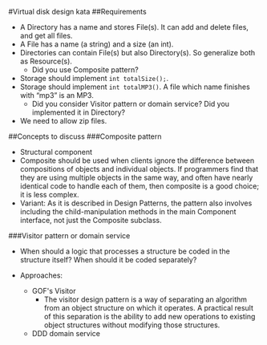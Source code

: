 #Virtual disk design kata
##Requirements
* A Directory has a name and stores File(s). It can add and delete files, and get all files.
* A File has a name (a string) and a size (an int).
* Directories can contain File(s) but also Directory(s). So generalize both as Resource(s).
    * Did you use Composite pattern?
* Storage should implement ```int totalSize();```.
* Storage should implement ```int totalMP3()```. A file which name finishes with “mp3” is an MP3.
    * Did you consider Visitor pattern or domain service? Did you implemented it in Directory?
* We need to allow zip files.

##Concepts to discuss
###Composite pattern
* Structural component
* Composite should be used when clients ignore the difference between compositions of objects and individual objects. If programmers find that they are using multiple objects in the same way, and often have nearly identical code to handle each of them, then composite is a good choice; it is less complex.
* Variant: As it is described in Design Patterns, the pattern also involves including the child-manipulation methods in the main Component interface, not just the Composite subclass.

###Visitor pattern or domain service
* When should a logic that processes a structure be coded in the structure itself? When should it be coded separately?

* Approaches:
    * GOF's Visitor
        * The visitor design pattern is a way of separating an algorithm from an object structure on which it operates. A practical result of this separation is the ability to add new operations to existing object structures without modifying those structures.
    * DDD domain service

